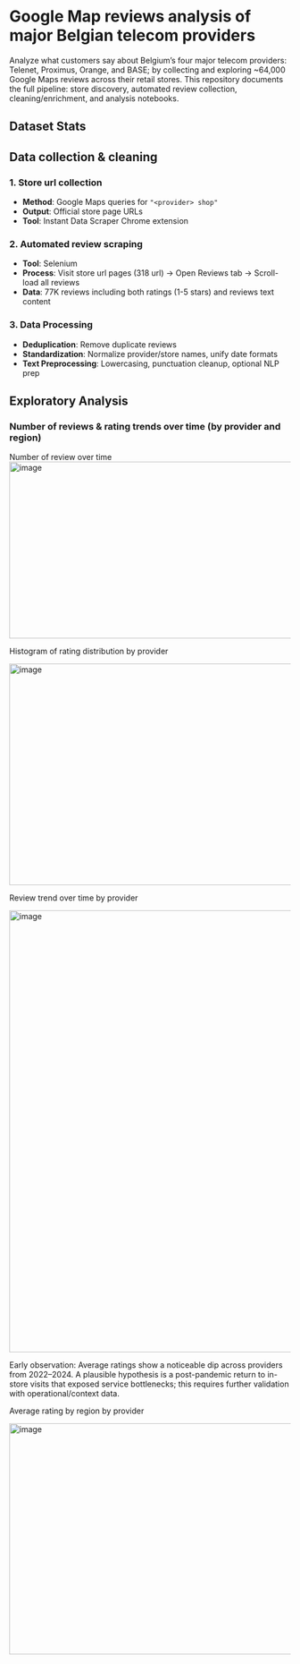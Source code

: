 # Google Map reviews analysis of major Belgian telecom providers
Analyze what customers say about Belgium’s four major telecom providers: Telenet, Proximus, Orange, and BASE; by collecting and exploring ~64,000 Google Maps reviews across their retail stores. This repository documents the full pipeline: store discovery, automated review collection, cleaning/enrichment, and analysis notebooks.

## Dataset Stats

## Data collection & cleaning

### 1. Store url collection
- **Method**: Google Maps queries for `"<provider> shop"`
- **Output**: Official store page URLs
- **Tool**: Instant Data Scraper Chrome extension

### 2. Automated review scraping
- **Tool**: Selenium
- **Process**: Visit store url pages (318 url) → Open Reviews tab → Scroll-load all reviews
- **Data**: 77K reviews including both ratings (1-5 stars) and reviews text content

### 3. Data Processing
- **Deduplication**: Remove duplicate reviews
- **Standardization**: Normalize provider/store names, unify date formats
- **Text Preprocessing**: Lowercasing, punctuation cleanup, optional NLP prep

## Exploratory Analysis

### Number of reviews & rating trends over time (by provider and region)
Number of review over time
<img width="868" height="316" alt="image" src="https://github.com/user-attachments/assets/16cec57d-a8c1-4cd8-b7bf-1ae5158051ab" />

Histogram of rating distribution by provider

<img width="1189" height="396" alt="image" src="https://github.com/user-attachments/assets/69cef621-beb8-4776-95a4-2ee8a232e37e" />

Review trend over time by provider

<img width="1489" height="790" alt="image" src="https://github.com/user-attachments/assets/414c56f6-ff0a-40dd-aac6-049732263bbd" />

Early observation: Average ratings show a noticeable dip across providers from 2022–2024. A plausible hypothesis is a post-pandemic return to in-store visits that exposed service bottlenecks; this requires further validation with operational/context data.

Average rating by region by provider

<img width="1189" height="413" alt="image" src="https://github.com/user-attachments/assets/65a39b7f-cad6-4659-80c0-67dcb9c65dc6" />



